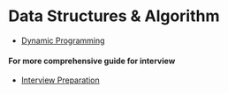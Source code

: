 # Data Structures & Algorithm

* [Dynamic Programming](./dynamic_programming)


#### For more comprehensive guide for interview
* [Interview Preparation](https://github.com/jwasham/coding-interview-university)